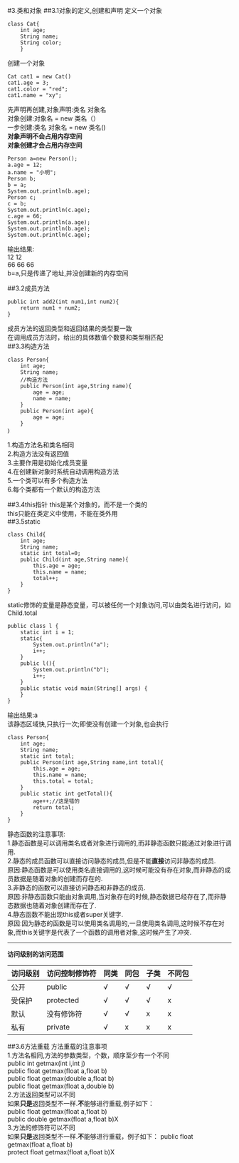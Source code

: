#3.类和对象
##3.1对象的定义,创建和声明
定义一个对象

    class Cat{
        int age;
        String name;
        String color;
        }
创建一个对象

    Cat cat1 = new Cat()
    cat1.age = 3;
    cat1.color = "red";
    cat1.name = "xy";
先声明再创建,对象声明:类名 对象名  
对象创建:对象名 = new 类名（）  
一步创建:类名 对象名 = new 类名()  
**对象声明不会占用内存空间**  
**对象创建才会占用内存空间**  

    Person a=new Person();  
    a.age = 12;  
    a.name = "小明";  
    Person b;  
    b = a;  
    System.out.println(b.age);  
    Person c;  
    c = b;  
    System.out.println(c.age);  
    c.age = 66;  
    System.out.println(a.age);  
    System.out.println(b.age);  
    System.out.println(c.age);  
输出结果:  
12   12  
66  66  66  
b=a,只是传递了地址,并没创建新的内存空间  

##3.2成员方法

    public int add2(int num1,int num2){
        return num1 + num2;
    }  
成员方法的返回类型和返回结果的类型要一致  
在调用成员方法时，给出的具体数值个数要和类型相匹配  
##3.3构造方法  

    class Person{
        int age;
        String name;
        //构造方法
        public Person(int age,String name){
            age = age;
            name = name;
        }
        public Person(int age){
            age = age;
        }
    ｝
1.构造方法名和类名相同  
2.构造方法没有返回值  
3.主要作用是初始化成员变量  
4.在创建新对象时系统自动调用构造方法  
5.一个类可以有多个构造方法  
6.每个类都有一个默认的构造方法  

##3.4this指针 
this是某个对象的，而不是一个类的  
this只能在类定义中使用，不能在类外用  
##3.5static

    class Child{
        int age;
        String name;
        static int total=0;
        public Child(int age,String name){
            this.age = age;
            this.name = name;
            total++;
        }
    }
static修饰的变量是静态变量，可以被任何一个对象访问,可以由类名进行访问，如Child.total  

    public class l {
        static int i = 1;
        static{
            System.out.println("a");
            i++;
        }
        public l(){
            System.out.println("b");
            i++;
        }
        public static void main(String[] args) {
        }
    }
输出结果:a  
该静态区域快,只执行一次;即使没有创建一个对象,也会执行  

    class Person{
        int age;
        String name;
        static int total;
        public Person(int age,String name,int total){
            this.age = age;
            this.name = name;
            this.total = total;
        }
        public static int getTotal(){
            age++;//这是错的
            return total;
        }
    }
静态函数的注意事项:  
1.静态函数是可以调用类名或者对象进行调用的,而非静态函数只能通过对象进行调用.    
2.静态的成员函数可以直接访问静态的成员,但是不能**直接**访问非静态的成员.  
原因:静态函数是可以使用类名直接调用的,这时候可能没有存在对象,而非静态的成员数据是随着对象的创建而存在的.  
3.非静态的函数可以直接访问静态和非静态的成员.  
原因:非静态函数只能由对象调用,当对象存在的时候,静态数据已经存在了,而非静态数据也随着对象创建而存在了.  
4.静态函数不能出现this或者super关键字.  
原因:因为静态的函数是可以使用类名调用的,一旦使用类名调用,这时候不存在对象,而this关键字是代表了一个函数的调用者对象,这时候产生了冲突.
***
**访问级别的访问范围**  

访问级别|访问控制修饰符|同类|同包|子类|不同包
--------|--------------|----|----|----|-----
公开    |   public     | √  |  √ |  √ |  √  
受保护  |   protected  | √  |  √ |  √ |  x  
默认    |   没有修饰符 | √  |  √ |  x |  x
私有    |   private    | √  |  x |  x |  x    

##3.6方法重载
方法重载的注意事项  
1.方法名相同,方法的参数类型，个数，顺序至少有一个不同  
public int getmax(int i,int j)  
public float getmax(float a,float b)  
public float getmax(double a,float b)  
public float getmax(float a,double b)  
2.方法返回类型可以不同  
如果**只是**返回类型不一样.**不**能够进行重载,例子如下：  
public float getmax(float a,float b)  
public double getmax(float a,float b)X  
3.方法的修饰符可以不同  
如果**只是**返回类型不一样.**不**能够进行重载，例子如下：
public float getmax(float a,float b)  
protect float getmax(float a,float b)X  


